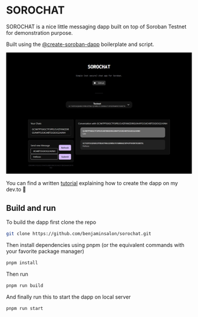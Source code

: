 # SOROCHAT

SOROCHAT is a nice little messaging dapp built on top of Soroban Testnet for demonstration purpose.

Built using the [@create-soroban-dapp](https://github.com/paltalabs/create-soroban-dapp/) boilerplate and script.

![Preview](image.png)

You can find a written [tutorial]() explaining how to create the dapp on my dev.to 🚀
## Build and run

To build the dapp first clone the repo

```bash
git clone https://github.com/benjaminsalon/sorochat.git
```

Then install dependencies using pnpm (or the equivalent commands with your favorite package manager)
```bash
pnpm install
```

Then run

```bash 
pnpm run build
```

And finally run this to start the dapp on local server
```bash
pnpm run start
```